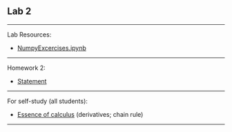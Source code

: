 ## Lab 2

***
Lab Resources: 
* [NumpyExcercises.ipynb](./NumpyExcercises.ipynb)

***
Homework 2:
- [Statement](./NN_2024_Assignment_2.pdf)

***
For self-study (all students):
* [Essence of calculus](https://www.youtube.com/playlist?list=PLZHQObOWTQDMsr9K-rj53DwVRMYO3t5Yr) (derivatives; chain rule)

***
